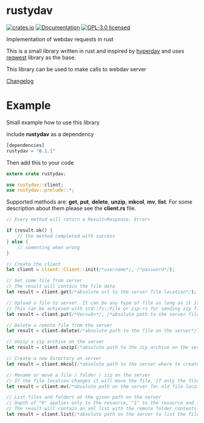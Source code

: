 # rustydav

[![crates.io](https://img.shields.io/crates/v/rustydav.svg)](https://crates.io/crates/rustydav)
[![Documentation](https://docs.rs/rustydav/badge.svg)](https://docs.rs/rustydav)
[![GPL-3.0 licensed](https://img.shields.io/crates/l/rustydav.svg)](./LICENSE)

Implementation of webdav requests in rust

This is a small library written in rust and inspired by [hyperdav](https://gitlab.com/Gahr/hyperdav) and uses [reqwest](https://github.com/seanmonstar/reqwest) library as the base.

This library can be used to make calls to webdav server

[Changelog](CHANGELOG.md)

# Example
Small example how to use this library

include **rustydav** as a dependency
```rust
[dependencies]
rustydav = "0.1.1"
```
Then add this to your code
```rust
extern crate rustydav;

use rustydav::client;
use rustydav::prelude::*;
```

Supported methods are: **get**, **put**, **delete**, **unzip**, **mkcol**, **mv**, **list**.
For some description about them please see the **client.rs** file.

```rust
// Every method will return a Result<Response, Error>

if (result.ok() {
    // the method completed with success
} else {
    // somenting when wrong
}

// Create the client
let client = client::Client::init(/*username*/, /*password*/);

// Get some file from server
// The result will contain the file data
let result = client.get(/*absolute url to the server file location*/);

// Upload a file to server. It can be any type of file as long as it is transformed to a vector of bytes (Vec<u8>).
// This can be achieved with std::fs::File or zip-rs for sending zip files.
let result = client.put(/*Vec<u8>*/, /*absolute path to the server file location*/);

// Delete a remote file from the server
let result = client.delete(/*absolute path to the file on the server*/);

// Unzip a zip archive on the server
let result = client.unzip(/*absolute path to the zip archive on the server*/);

// Create a new directory on server
let result = client.mkcol(/*absolute path to the server where to create the new folder*/);

// Rename or move a file / folder / zip on the server
// If the file location changes it will move the file, if only the file name changes it will rename it.
let result = client.mv(/*absolute path on the server for old file location/name*/, /*absolute on the server for new file location/name*/);

// List files and folders at the given path on the server
// Depth of "0" applies only to the resource, "1" to the resource and it's children, "infinity" to the resource and all it's children recursively
// The result will contain an xml list with the remote folder contents.
let result = client.list(/*absolute path on the server to list the files*/, /*depth being "0", "1" or "infinity"*/);
```
